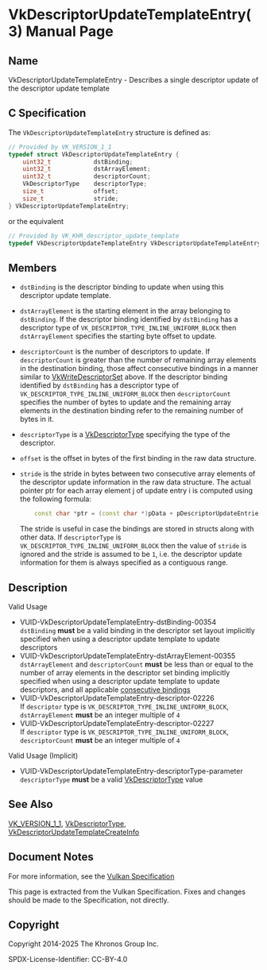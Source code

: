 # VkDescriptorUpdateTemplateEntry(3) Manual Page

## Name

VkDescriptorUpdateTemplateEntry - Describes a single descriptor update of the descriptor update template



## [](#_c_specification)C Specification

The `VkDescriptorUpdateTemplateEntry` structure is defined as:

```c++
// Provided by VK_VERSION_1_1
typedef struct VkDescriptorUpdateTemplateEntry {
    uint32_t            dstBinding;
    uint32_t            dstArrayElement;
    uint32_t            descriptorCount;
    VkDescriptorType    descriptorType;
    size_t              offset;
    size_t              stride;
} VkDescriptorUpdateTemplateEntry;
```

or the equivalent

```c++
// Provided by VK_KHR_descriptor_update_template
typedef VkDescriptorUpdateTemplateEntry VkDescriptorUpdateTemplateEntryKHR;
```

## [](#_members)Members

- `dstBinding` is the descriptor binding to update when using this descriptor update template.
- `dstArrayElement` is the starting element in the array belonging to `dstBinding`. If the descriptor binding identified by `dstBinding` has a descriptor type of `VK_DESCRIPTOR_TYPE_INLINE_UNIFORM_BLOCK` then `dstArrayElement` specifies the starting byte offset to update.
- `descriptorCount` is the number of descriptors to update. If `descriptorCount` is greater than the number of remaining array elements in the destination binding, those affect consecutive bindings in a manner similar to [VkWriteDescriptorSet](https://registry.khronos.org/vulkan/specs/latest/man/html/VkWriteDescriptorSet.html) above. If the descriptor binding identified by `dstBinding` has a descriptor type of `VK_DESCRIPTOR_TYPE_INLINE_UNIFORM_BLOCK` then `descriptorCount` specifies the number of bytes to update and the remaining array elements in the destination binding refer to the remaining number of bytes in it.
- `descriptorType` is a [VkDescriptorType](https://registry.khronos.org/vulkan/specs/latest/man/html/VkDescriptorType.html) specifying the type of the descriptor.
- `offset` is the offset in bytes of the first binding in the raw data structure.
- `stride` is the stride in bytes between two consecutive array elements of the descriptor update information in the raw data structure. The actual pointer ptr for each array element j of update entry i is computed using the following formula:
  
  ```c++
      const char *ptr = (const char *)pData + pDescriptorUpdateEntries[i].offset + j * pDescriptorUpdateEntries[i].stride
  ```
  
  The stride is useful in case the bindings are stored in structs along with other data. If `descriptorType` is `VK_DESCRIPTOR_TYPE_INLINE_UNIFORM_BLOCK` then the value of `stride` is ignored and the stride is assumed to be `1`, i.e. the descriptor update information for them is always specified as a contiguous range.

## [](#_description)Description

Valid Usage

- [](#VUID-VkDescriptorUpdateTemplateEntry-dstBinding-00354)VUID-VkDescriptorUpdateTemplateEntry-dstBinding-00354  
  `dstBinding` **must** be a valid binding in the descriptor set layout implicitly specified when using a descriptor update template to update descriptors
- [](#VUID-VkDescriptorUpdateTemplateEntry-dstArrayElement-00355)VUID-VkDescriptorUpdateTemplateEntry-dstArrayElement-00355  
  `dstArrayElement` and `descriptorCount` **must** be less than or equal to the number of array elements in the descriptor set binding implicitly specified when using a descriptor update template to update descriptors, and all applicable [consecutive bindings](https://registry.khronos.org/vulkan/specs/latest/html/vkspec.html#descriptorsets-updates-consecutive)
- [](#VUID-VkDescriptorUpdateTemplateEntry-descriptor-02226)VUID-VkDescriptorUpdateTemplateEntry-descriptor-02226  
  If `descriptor` type is `VK_DESCRIPTOR_TYPE_INLINE_UNIFORM_BLOCK`, `dstArrayElement` **must** be an integer multiple of `4`
- [](#VUID-VkDescriptorUpdateTemplateEntry-descriptor-02227)VUID-VkDescriptorUpdateTemplateEntry-descriptor-02227  
  If `descriptor` type is `VK_DESCRIPTOR_TYPE_INLINE_UNIFORM_BLOCK`, `descriptorCount` **must** be an integer multiple of `4`

Valid Usage (Implicit)

- [](#VUID-VkDescriptorUpdateTemplateEntry-descriptorType-parameter)VUID-VkDescriptorUpdateTemplateEntry-descriptorType-parameter  
  `descriptorType` **must** be a valid [VkDescriptorType](https://registry.khronos.org/vulkan/specs/latest/man/html/VkDescriptorType.html) value

## [](#_see_also)See Also

[VK\_VERSION\_1\_1](https://registry.khronos.org/vulkan/specs/latest/man/html/VK_VERSION_1_1.html), [VkDescriptorType](https://registry.khronos.org/vulkan/specs/latest/man/html/VkDescriptorType.html), [VkDescriptorUpdateTemplateCreateInfo](https://registry.khronos.org/vulkan/specs/latest/man/html/VkDescriptorUpdateTemplateCreateInfo.html)

## [](#_document_notes)Document Notes

For more information, see the [Vulkan Specification](https://registry.khronos.org/vulkan/specs/latest/html/vkspec.html#VkDescriptorUpdateTemplateEntry)

This page is extracted from the Vulkan Specification. Fixes and changes should be made to the Specification, not directly.

## [](#_copyright)Copyright

Copyright 2014-2025 The Khronos Group Inc.

SPDX-License-Identifier: CC-BY-4.0